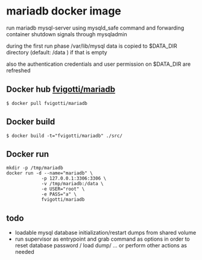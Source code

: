 # mariadb docker image
run mariadb mysql-server using mysqld_safe command and forwarding 
container shutdown signals through mysqladmin

during the first run phase /var/lib/mysql data is copied to 
$DATA_DIR directory (default: /data ) if that is empty

also the authentication credentials and user permission on $DATA_DIR are refreshed
 
                                                                                                                                                                                  
## Docker hub [fvigotti/mariadb]

[fvigotti/mariadb]: https://registry.hub.docker.com/u/fvigotti/mariadb/
```
$ docker pull fvigotti/mariadb 
```
                                                                                                                                                                    
## Docker build

```
$ docker build -t="fvigotti/mariadb" ./src/ 
```
                                                                                                                                         
## Docker run


``` shell
mkdir -p /tmp/mariadb
docker run -d --name="mariadb" \
             -p 127.0.0.1:3306:3306 \
             -v /tmp/mariadb:/data \
             -e USER="root" \
             -e PASS="a" \
             fvigotti/mariadb
```

## todo

- loadable mysql database initialization/restart dumps from shared volume
- run supervisor as entrypoint and grab command as options in order to reset database password / load dump/ ... or perform other actions as needed 
